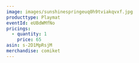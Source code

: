 ```yaml
---
image: images/sunshinespringeuq0h9tviakqvxf.jpg
producttype: Playmat
eventId: eUBdWMfNo
pricings:
  - quantity: 1
    price: 65
asin: s-2D1MpRsjM
merchandise: comiket
---
```

